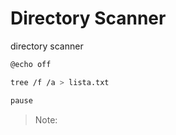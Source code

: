 # Directory Scanner

directory scanner

```bash
@echo off

tree /f /a > lista.txt

pause
```

> Note:
